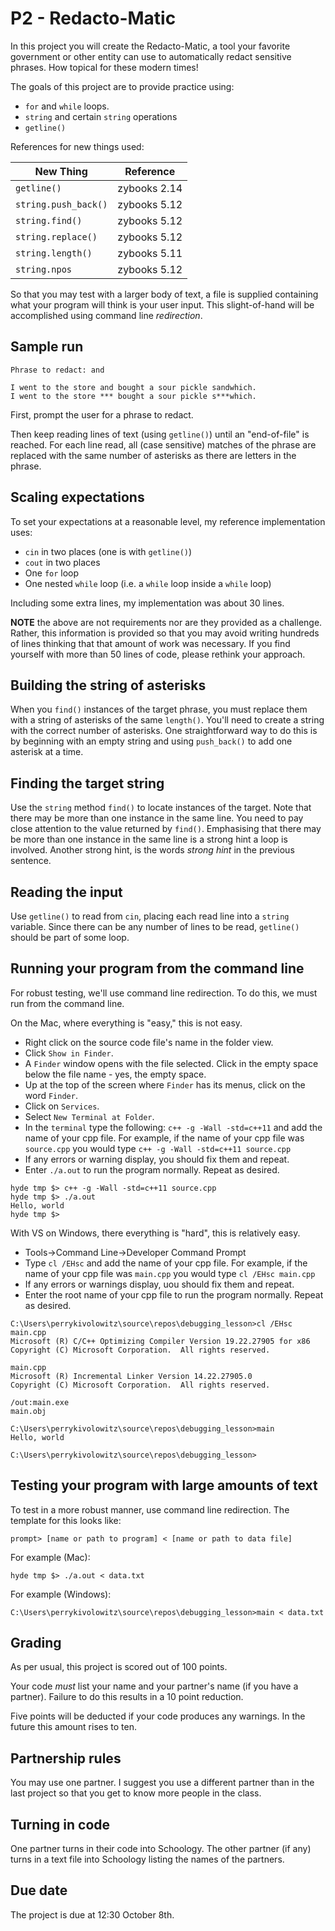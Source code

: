 # P2 - Redacto-Matic

In this project you will create the Redacto-Matic, a tool your favorite government or other entity can use to automatically redact sensitive phrases. How topical for these modern times!

The goals of this project are to provide practice using:

* `for` and `while` loops.
* `string` and certain `string` operations
* `getline()`

References for new things used:

| New Thing | Reference |
| ----- | --------- |
| `getline()` | zybooks 2.14 |
| `string.push_back()` | zybooks 5.12 |
| `string.find()` | zybooks 5.12 |
| `string.replace()` | zybooks 5.12 |
| `string.length()` | zybooks 5.11 |
| `string.npos` | zybooks 5.12 |

So that you may test with a larger body of text, a file is supplied containing what your program will think is your user input. This slight-of-hand will be accomplished using command line *redirection*.

## Sample run

```text
Phrase to redact: and

I went to the store and bought a sour pickle sandwhich.
I went to the store *** bought a sour pickle s***which.
```

First, prompt the user for a phrase to redact.

Then keep reading lines of text (using `getline()`) until an "end-of-file" is reached. For each line read, all (case sensitive) matches of the phrase are replaced with the same number of asterisks as there are letters in the phrase.

## Scaling expectations

To set your expectations at a reasonable level, my reference implementation uses:

* `cin` in two places (one is with `getline()`)
* `cout` in two places
* One `for` loop
* One nested `while` loop (i.e. a `while` loop inside a `while` loop)

Including some extra lines, my implementation was about 30 lines.

**NOTE** the above are not requirements nor are they provided as a challenge. Rather, this information is provided so that you may avoid writing hundreds of lines thinking that that amount of work was necessary. If you find yourself with more than 50 lines of code, please rethink your approach.

## Building the string of asterisks

When you `find()` instances of the target phrase, you must replace them with a string of asterisks of the same `length()`. You'll need to create a string with the correct number of asterisks. One straightforward way to do this is by beginning with an empty string and using `push_back()` to add one asterisk at a time.

## Finding the target string

Use the `string` method `find()` to locate instances of the target. Note that there may be more than one instance in the same line. You need to pay close attention to the value returned by `find()`. Emphasising that there may be more than one instance in the same line is a strong hint a loop is involved. Another strong hint, is the words *strong hint* in the previous sentence.

## Reading the input

Use `getline()` to read from `cin`, placing each read line into a `string` variable. Since there can be any number of lines to be read, `getline()` should be part of some loop.

## Running your program from the command line

For robust testing, we'll use command line redirection. To do this, we must run from the command line.

On the Mac, where everything is "easy," this is not easy.

* Right click on the source code file's name in the folder view.
* Click `Show in Finder`.
* A `Finder` window opens with the file selected. Click in the empty space below the file name - yes, the empty space.
* Up at the top of the screen where `Finder` has its menus, click on the word `Finder`.
* Click on `Services`.
* Select `New Terminal at Folder`.
* In the `terminal` type the following: `c++ -g -Wall -std=c++11` and add the name of your cpp file. For example, if the name of your cpp file was `source.cpp` you would type `c++ -g -Wall -std=c++11 source.cpp`
* If any errors or warning display, you should fix them and repeat.
* Enter `./a.out` to run the program normally. Repeat as desired.

```text
hyde tmp $> c++ -g -Wall -std=c++11 source.cpp
hyde tmp $> ./a.out
Hello, world
hyde tmp $>
```

With VS on Windows, there everything is "hard", this is relatively easy.

* Tools->Command Line->Developer Command Prompt
* Type `cl /EHsc` and add the name of your cpp file. For example, if the name of your cpp file was `main.cpp` you would type `cl /EHsc main.cpp`
* If any errors or warnings display, uou should fix them and repeat.
* Enter the root name of your cpp file to run the program normally. Repeat as desired.

```text
C:\Users\perrykivolowitz\source\repos\debugging_lesson>cl /EHsc main.cpp
Microsoft (R) C/C++ Optimizing Compiler Version 19.22.27905 for x86
Copyright (C) Microsoft Corporation.  All rights reserved.

main.cpp
Microsoft (R) Incremental Linker Version 14.22.27905.0
Copyright (C) Microsoft Corporation.  All rights reserved.

/out:main.exe
main.obj

C:\Users\perrykivolowitz\source\repos\debugging_lesson>main
Hello, world

C:\Users\perrykivolowitz\source\repos\debugging_lesson>
```

## Testing your program with large amounts of text

To test in a more robust manner, use command line redirection. The template for this looks like:

```text
prompt> [name or path to program] < [name or path to data file]
```

For example (Mac):

```text
hyde tmp $> ./a.out < data.txt
```

For example (Windows):

```text
C:\Users\perrykivolowitz\source\repos\debugging_lesson>main < data.txt
```

## Grading

As per usual, this project is scored out of 100 points.

Your code *must* list your name and your partner's name (if you have a partner). Failure to do this results in a 10 point reduction.

Five points will be deducted if your code produces any warnings. In the future this amount rises to ten.

## Partnership rules

You may use one partner. I suggest you use a different partner than in the last project so that you get to know more people in the class.

## Turning in code

One partner turns in their code into Schoology. The other partner (if any) turns in a text file into Schoology listing the names of the partners.

## Due date

The project is due at 12:30 October 8th.